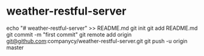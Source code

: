 # weather-restful-server

echo "# weather-restful-server" >> README.md
git init
git add README.md
git commit -m "first commit"
git remote add origin git@github.com:companycy/weather-restful-server.git
git push -u origin master
